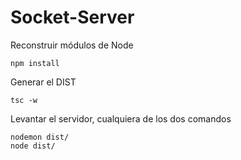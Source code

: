 

# Socket-Server

Reconstruir módulos de Node
```
npm install
```

Generar el DIST
```
tsc -w
```

Levantar el servidor, cualquiera de los dos comandos
```
nodemon dist/
node dist/
```
